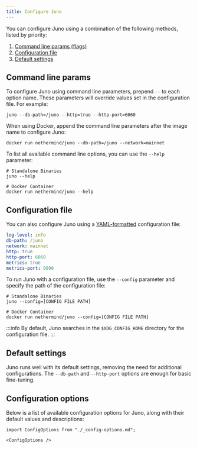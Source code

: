 ```yaml
---
title: Configure Juno
---
```


You can configure Juno using a combination of the following methods, listed by priority:

1. [Command line params (flags)](#command-line-params)
2. [Configuration file](#configuration-file)
3. [Default settings](#default-settings)

## Command line params

To configure Juno using command line parameters, prepend `--` to each option name. These parameters will override values set in the configuration file. For example:

```shell
juno --db-path=/juno --http=true --http-port=6060
```

When using Docker, append the command line parameters after the image name to configure Juno:

```shell
docker run nethermind/juno --db-path=/juno --network=mainnet
```

To list all available command line options, you can use the `--help` parameter:

```shell
# Standalone Binaries
juno --help

# Docker Container
docker run nethermind/juno --help
```

## Configuration file

You can also configure Juno using a [YAML-formatted](https://en.wikipedia.org/wiki/YAML) configuration file:

```yaml title="Sample YAML File" showLineNumbers
log-level: info
db-path: /juno
network: mainnet
http: true
http-port: 6060
metrics: true
metrics-port: 9090
```

To run Juno with a configuration file, use the `--config` parameter and specify the path of the configuration file:

```shell
# Standalone Binaries
juno --config=[CONFIG FILE PATH]

# Docker Container
docker run nethermind/juno --config=[CONFIG FILE PATH]
```

:::info
By default, Juno searches in the `$XDG_CONFIG_HOME` directory for the configuration file.
:::

## Default settings

Juno runs well with its default settings, removing the need for additional configurations. The `--db-path` and `--http-port` options are enough for basic fine-tuning.

## Configuration options

Below is a list of available configuration options for Juno, along with their default values and descriptions:

```mdx-code-block
import ConfigOptions from "./_config-options.md";

<ConfigOptions />
```
